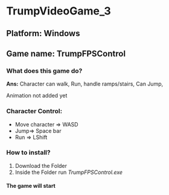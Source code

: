 # TrumpVideoGame_3
## Platform: Windows
## Game name: TrumpFPSControl
         
 

### What does this game do?
**Ans:** Character can walk, Run, handle ramps/stairs, Can Jump,
  
Animation not added yet

### Character Control:
- Move character => WASD
- Jump=> Space bar
- Run => LShift

### How to install?
1. Download the Folder
2. Inside the Folder run *TrumpFPSControl.exe*

#### The game will start
